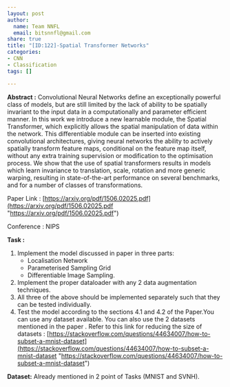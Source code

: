 ```yaml
---
layout: post
author:
  name: Team NNFL
  email: bitsnnfl@gmail.com
share: true
title: "[ID:122]-Spatial Transformer Networks"
categories:
- CNN
- Classification
tags: []

---
```

**Abstract :** Convolutional Neural Networks define an exceptionally powerful class of models, but are still limited by the lack of ability to be spatially invariant to the input data in a computationally and parameter efficient manner. In this work we introduce a new learnable module, the Spatial Transformer, which explicitly allows the spatial manipulation of data within the network. This differentiable module can be inserted into existing convolutional architectures, giving neural networks the ability to actively spatially transform feature maps, conditional on the feature map itself, without any extra training supervision or modification to the optimisation process. We show that the use of spatial transformers results in models which learn invariance to translation, scale, rotation and more generic warping, resulting in state-of-the-art performance on several benchmarks, and for a number of classes of transformations.

Paper Link : [https://arxiv.org/pdf/1506.02025.pdf](https://arxiv.org/pdf/1506.02025.pdf "https://arxiv.org/pdf/1506.02025.pdf")

Conference : NIPS

**Task :**

1. Implement the model discussed in paper in three parts:
   * Localisation Network
   * Parameterised Sampling Grid
   * Differentiable Image Sampling.
2.  Implement the proper dataloader with any 2 data augmentation techniques.
3. All three of the above should be implemented separately such that they can be tested individually.
4. Test the model according to the sections 4.1 and 4.2 of the Paper.You can use any dataset available. You can also use the 2 datasets mentioned in the paper . Refer to this link for reducing the size of datasets : [https://stackoverflow.com/questions/44634007/how-to-subset-a-mnist-dataset](https://stackoverflow.com/questions/44634007/how-to-subset-a-mnist-dataset "https://stackoverflow.com/questions/44634007/how-to-subset-a-mnist-dataset")

**Dataset:** Already mentioned in 2 point of Tasks (MNIST and SVNH).